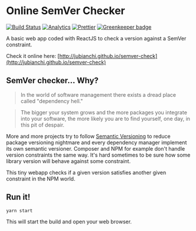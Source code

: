 # Online SemVer Checker

[![Build Status](https://travis-ci.org/jubianchi/semver-check.svg?branch=master)](https://travis-ci.org/jubianchi/semver-check)
[![Analytics](https://ga-beacon.appspot.com/UA-56445984-1/jubianchi/semver-check)](https://github.com/igrigorik/ga-beacon)
[![Prettier](https://img.shields.io/badge/code_style-prettier-ff69b4.svg?style=flat-square)](https://github.com/prettier/prettier)
[![Greenkeeper badge](https://badges.greenkeeper.io/jubianchi/semver-check.svg)](https://greenkeeper.io/)

A basic web app coded with ReactJS to check a version against a SemVer constraint.

Check it online here: [http://jubianchi.github.io/semver-check](http://jubianchi.github.io/semver-check)

## SemVer checker... Why?

> In the world of software management there exists a dread place called "dependency hell."

> The bigger your system grows and the more packages you integrate into your software, the more likely you are to find yourself, one day, in this pit of despair.

More and more projects try to follow [Semantic Versioning](http://semver.org/) to reduce package versioning nightmare and every dependency manager implement its own semantic versioner.
Composer and NPM for example don't handle version constraints the same way. It's hard sometimes to be sure how some library version will behave against some constraint.

This tiny webapp checks if a given version satisfies another given constraint in the NPM world.

## Run it!

```
yarn start
```

This will start the build and open your web browser.
